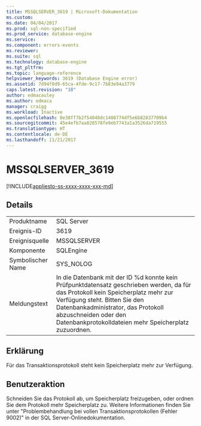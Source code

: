```yaml
---
title: MSSQLSERVER_3619 | Microsoft-Dokumentation
ms.custom: 
ms.date: 04/04/2017
ms.prod: sql-non-specified
ms.prod_service: database-engine
ms.service: 
ms.component: errors-events
ms.reviewer: 
ms.suite: sql
ms.technology: database-engine
ms.tgt_pltfrm: 
ms.topic: language-reference
helpviewer_keywords: 3619 (Database Engine error)
ms.assetid: 7d94f8d9-65ca-4fde-9c17-7b83e94a3779
caps.latest.revision: "18"
author: edmacauley
ms.author: edmaca
manager: craigg
ms.workload: Inactive
ms.openlocfilehash: 8e38ff7b2f54048dc1408774df5e6b82837709b4
ms.sourcegitcommit: 45e4efb7aa828578fe9eb7743a1a3526da719555
ms.translationtype: HT
ms.contentlocale: de-DE
ms.lasthandoff: 11/21/2017
---
```

# <a name="mssqlserver3619"></a>MSSQLSERVER_3619
[!INCLUDE[appliesto-ss-xxxx-xxxx-xxx-md](../../includes/appliesto-ss-xxxx-xxxx-xxx-md.md)]
  
## <a name="details"></a>Details  
  
|||  
|-|-|  
|Produktname|SQL Server|  
|Ereignis-ID|3619|  
|Ereignisquelle|MSSQLSERVER|  
|Komponente|SQLEngine|  
|Symbolischer Name|SYS_NOLOG|  
|Meldungstext|In die Datenbank mit der ID %d konnte kein Prüfpunktdatensatz geschrieben werden, da für das Protokoll kein Speicherplatz mehr zur Verfügung steht. Bitten Sie den Datenbankadministrator, das Protokoll abzuschneiden oder den Datenbankprotokolldateien mehr Speicherplatz zuzuordnen.|  
  
## <a name="explanation"></a>Erklärung  
Für das Transaktionsprotokoll steht kein Speicherplatz mehr zur Verfügung.  
  
## <a name="user-action"></a>Benutzeraktion  
Schneiden Sie das Protokoll ab, um Speicherplatz freizugeben, oder ordnen Sie dem Protokoll mehr Speicherplatz zu. Weitere Informationen finden Sie unter "Problembehandlung bei vollen Transaktionsprotokollen (Fehler 9002)" in der SQL Server-Onlinedokumentation.  
  
